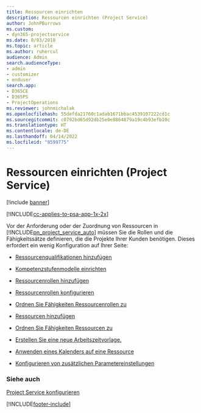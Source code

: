 ```yaml
---
title: Ressourcen einrichten
description: Ressourcen einrichten (Project Service)
author: JohnPBurrows
ms.custom:
- dyn365-projectservice
ms.date: 8/03/2018
ms.topic: article
ms.author: ruhercul
audience: Admin
search.audienceType:
- admin
- customizer
- enduser
search.app:
- D365CE
- D365PS
- ProjectOperations
ms.reviewer: johnmichalak
ms.openlocfilehash: 55defda21760c1adab1671bbac4539107222cd1c
ms.sourcegitcommit: c0792bd65d92db25e0e8864879a19c4b93efb10c
ms.translationtype: HT
ms.contentlocale: de-DE
ms.lasthandoff: 04/14/2022
ms.locfileid: "8599775"
---
```

# <a name="set-up-resources-project-service"></a>Ressourcen einrichten (Project Service)

[!include [banner](../includes/psa-now-project-operations.md)]

[!INCLUDE[cc-applies-to-psa-app-1x-2x](../includes/cc-applies-to-psa-app-1x-2x.md)]

Vor der Anforderung oder der Zuordnung von Ressourcen in [!INCLUDE[pn_project_service_auto](../includes/pn-project-service-auto.md)] müssen Sie die Rollen und die Fähigkeitssätze definieren, die die Projekte Ihrer Kunden benötigen. Dieses erfordert ein wenig Konfiguration auf Ihrer Seite:  
  
-   [Ressourcenqualifikationen hinzufügen](../psa/add-resource-skills.md)  
  
-   [Kompetenzstufenmodelle einrichten](../psa/set-up-proficiency-models.md)  
  
-   [Ressourcenrollen hinzufügen](../psa/add-resource-roles.md)  
  
-   [Ressourcenrollen konfigurieren](../psa/configure-resource-roles.md)  
  
-   [Ordnen Sie Fähigkeiten Ressourcenrollen zu](../psa/associate-skills-with-resource-roles.md)  
  
-   [Ressourcen hinzufügen](../psa/add-resources.md)  
  
-   [Ordnen Sie Fähigkeiten Ressourcen zu](../psa/associate-skills-with-resources.md)  
  
-   [Erstellen Sie eine neue Arbeitszeitvorlage.](../psa/create-work-hours-template.md)  
  
-   [Anwenden eines Kalenders auf eine Ressource](../psa/apply-calendar-resource.md)  
  
-   [Konfigurieren von zusätzlichen Parametereinstellungen](../psa/configure-additional-parameters-settings.md)  
  
### <a name="see-also"></a>Siehe auch  
 [Project Service konfigurieren](../psa/configure.md)


[!INCLUDE[footer-include](../includes/footer-banner.md)]
